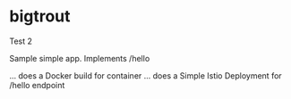 # bigtrout
Test 2

Sample simple app.
Implements /hello

... does a Docker build for container
... does a Simple Istio Deployment for /hello endpoint
